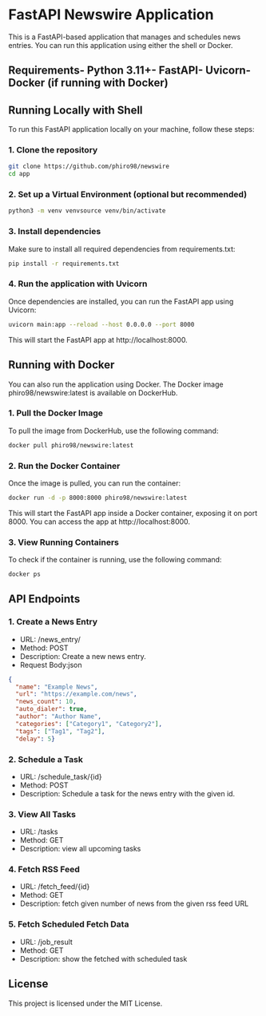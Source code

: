 
# FastAPI Newswire Application

This is a FastAPI-based application that manages and schedules news entries. You can run this application using either the shell or Docker.
## Requirements- Python 3.11+- FastAPI- Uvicorn- Docker (if running with Docker)
## Running Locally with Shell

To run this FastAPI application locally on your machine, follow these steps:
### 1. Clone the repository
```bash
git clone https://github.com/phiro98/newswire
cd app
```
### 2. Set up a Virtual Environment (optional but recommended)
```bash
python3 -m venv venvsource venv/bin/activate
```
### 3. Install dependencies
Make sure to install all required dependencies from requirements.txt:


```bash
pip install -r requirements.txt
```
### 4. Run the application with Uvicorn
Once dependencies are installed, you can run the FastAPI app using Uvicorn:

```bash
uvicorn main:app --reload --host 0.0.0.0 --port 8000
```
This will start the FastAPI app at http://localhost:8000.
## Running with Docker
You can also run the application using Docker. The Docker image phiro98/newswire:latest is available on DockerHub.

### 1. Pull the Docker Image
To pull the image from DockerHub, use the following command:
```bash
docker pull phiro98/newswire:latest
```
### 2. Run the Docker Container
Once the image is pulled, you can run the container:

```bash
docker run -d -p 8000:8000 phiro98/newswire:latest
```
This will start the FastAPI app inside a Docker container, exposing it on port 8000. You can access the app at http://localhost:8000.

### 3. View Running Containers
To check if the container is running, use the following command:
```bash
docker ps
```
## API Endpoints
### 1. Create a News Entry
- URL: /news_entry/
- Method: POST
- Description: Create a new news entry.
- Request Body:json
```json
{
  "name": "Example News",
  "url": "https://example.com/news",
  "news_count": 10,
  "auto_dialer": true,
  "author": "Author Name",
  "categories": ["Category1", "Category2"],
  "tags": ["Tag1", "Tag2"],
  "delay": 5}
```
### 2. Schedule a Task
- URL: /schedule_task/{id}
- Method: POST
- Description: Schedule a task for the news entry with the given id.

### 3. View All Tasks
- URL: /tasks
- Method: GET
- Description: view all upcoming tasks

### 4. Fetch RSS Feed
- URL: /fetch_feed/{id}
- Method: GET
- Description: fetch given number of news from the given rss feed URL

### 5. Fetch Scheduled Fetch Data
- URL: /job_result
- Method: GET
- Description: show the fetched with scheduled task
## License
This project is licensed under the MIT License.





